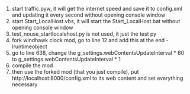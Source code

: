 1. start traffic.pyw, it will get the internet speed and save it to config.xml and updating it every second without opening console window
2. start Start_LocalHost.vbs, it will start the Start_LocalHost.bat without opening console window
3. test_nouse_startlocalehost.py is not used, it just the test py
4. fork windhawk clock mod, go to line 12 and add this at the end -lruntimeobject
5. go to line 638, change the g_settings.webContentsUpdateInterval * 60 to g_settings.webContentsUpdateInterval * 1
6. compile the mod
7. then use the forked mod (that you just compile), put http://localhost:8000/config.xml to its web content and set everything necessary
